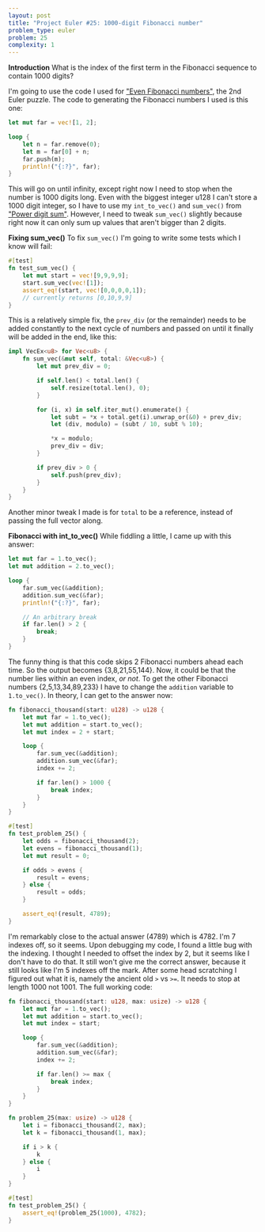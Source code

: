 ```yaml
---
layout: post
title: "Project Euler #25: 1000-digit Fibonacci number"
problem_type: euler
problem: 25
complexity: 1
---
```

**Introduction**
What is the index of the first term in the Fibonacci sequence to contain 1000 digits?

I'm going to use the code I used for ["Even Fibonacci numbers"](/2021/10/23/project-euler-2-even-fibonacci-numbers.html), the 2nd Euler puzzle. The code to generating the Fibonacci numbers I used is this one:

```rust
let mut far = vec![1, 2];

loop {
    let n = far.remove(0);
    let m = far[0] + n;
    far.push(m);
    println!("{:?}", far);
}
```

This will go on until infinity, except right now I need to stop when the number is 1000 digits long. Even with the biggest integer u128 I can't store a 1000 digit integer, so I have to use my `int_to_vec()` and `sum_vec()` from ["Power digit sum"](/2021/10/26/project-euler-16-power-digit-sum.html). However, I need to tweak `sum_vec()` slightly because right now it can only sum up values that aren't bigger than 2 digits.

**Fixing sum_vec()**
To fix `sum_vec()` I'm going to write some tests which I know will fail:

```rust
#[test]
fn test_sum_vec() {
    let mut start = vec![9,9,9,9];
    start.sum_vec(vec![1]);
    assert_eq!(start, vec![0,0,0,0,1]);
    // currently returns [0,10,9,9]
}
```

This is a relatively simple fix, the `prev_div` (or the remainder) needs to be added constantly to the next cycle of numbers and passed on until it finally will be added in the end, like this:

```rust
impl VecEx<u8> for Vec<u8> {
    fn sum_vec(&mut self, total: &Vec<u8>) {
        let mut prev_div = 0;

        if self.len() < total.len() {
            self.resize(total.len(), 0);
        }

        for (i, x) in self.iter_mut().enumerate() {
            let subt = *x + total.get(i).unwrap_or(&0) + prev_div;
            let (div, modulo) = (subt / 10, subt % 10);

            *x = modulo;
            prev_div = div;
        }

        if prev_div > 0 {
            self.push(prev_div);
        }
    }
}
```

Another minor tweak I made is for `total` to be a reference, instead of passing the full vector along.

**Fibonacci with int_to_vec()**
While fiddling a little, I came up with this answer:

```rust
let mut far = 1.to_vec();
let mut addition = 2.to_vec();

loop {
    far.sum_vec(&addition);
    addition.sum_vec(&far);
    println!("{:?}", far);

    // An arbitrary break
    if far.len() > 2 {
        break;
    }
}
```

The funny thing is that this code skips 2 Fibonacci numbers ahead each time. So the output becomes {3,8,21,55,144}. Now, it could be that the number lies within an even index, _or not_. To get the other Fibonacci numbers {2,5,13,34,89,233} I have to change the `addition` variable to `1.to_vec()`. In theory, I can get to the answer now:

```rust
fn fibonacci_thousand(start: u128) -> u128 {
    let mut far = 1.to_vec();
    let mut addition = start.to_vec();
    let mut index = 2 + start;

    loop {
        far.sum_vec(&addition);
        addition.sum_vec(&far);
        index += 2;

        if far.len() > 1000 {
            break index;
        }
    }
}

#[test]
fn test_problem_25() {
    let odds = fibonacci_thousand(2);
    let evens = fibonacci_thousand(1);
    let mut result = 0;

    if odds > evens {
        result = evens;
    } else {
        result = odds;
    }

    assert_eq!(result, 4789);
}
```

I'm remarkably close to the actual answer (4789) which is 4782. I'm 7 indexes off, so it seems. Upon debugging my code, I found a little bug with the indexing. I thought I needed to offset the index by 2, but it seems like I don't have to do that. It still won't give me the correct answer, because it still looks like I'm 5 indexes off the mark. After some head scratching I figured out what it is, namely the ancient old `>` vs `>=`. It needs to stop at length 1000 not 1001. The full working code:

```rust
fn fibonacci_thousand(start: u128, max: usize) -> u128 {
    let mut far = 1.to_vec();
    let mut addition = start.to_vec();
    let mut index = start;

    loop {
        far.sum_vec(&addition);
        addition.sum_vec(&far);
        index += 2;

        if far.len() >= max {
            break index;
        }
    }
}

fn problem_25(max: usize) -> u128 {
    let i = fibonacci_thousand(2, max);
    let k = fibonacci_thousand(1, max);

    if i > k {
        k
    } else {
        i
    }
}

#[test]
fn test_problem_25() {
    assert_eq!(problem_25(1000), 4782);
}
```